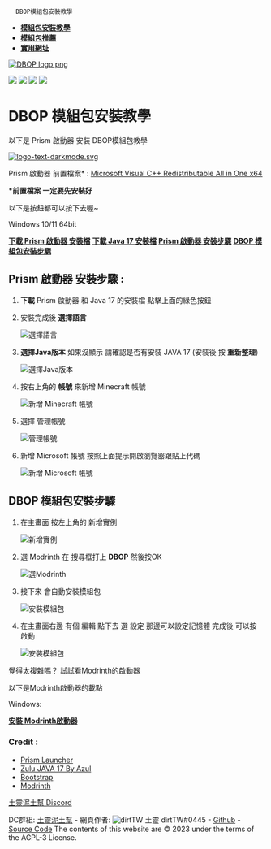       DBOP模組包安裝教學             

*   [**模組包安裝教學**](#)
*   [**模組包推薦**](./modpack-recommended/)
*   [**實用網址**](./useful-link/)

[![DBOP logo.png](https://github.com/yichifauzi/DBOP/blob/main/DBOP%20banner.png?raw=true)](https://modrinth.com/modpack/dbop)

![](https://img.shields.io/modrinth/game-versions/olssWAmw?logo=modrinth&style=flat&color=1BDA6A) ![](https://img.shields.io/modrinth/v/olssWAmw?color=1BDA6A&logo=Modrinth) ![](https://img.shields.io/modrinth/dt/olssWAmw?color=1BDA6A&logo=Modrinth) ![](https://img.shields.io/discord/966225033968111647?color=5865F2&label=%E5%9C%9F%E9%9D%88%E6%B3%A5%E5%9C%9F%E5%B9%AB&logo=discord)

DBOP 模組包安裝教學
============

以下是 Prism 啟動器 安裝 DBOP模組包教學

[![logo-text-darkmode.svg](https://prismlauncher.org/img/logo-text-darkmode.svg)](https://prismlauncher.org/)

Prism 啟動器 前置檔案\* : [Microsoft Visual C++ Redistributable All in One x64](https://github.com/abbodi1406/vcredist/releases/download/v0.75.0/VisualCppRedist_AIO_x86_x64.exe)

**\*前置檔案 一定要先安裝好**

以下是按鈕都可以按下去喔~

Windows 10/11 64bit

[**下載 Prism 啟動器 安裝檔**](https://github.com/PrismLauncher/PrismLauncher/releases/download/8.0/PrismLauncher-Windows-MSVC-Setup-8.0.exe) [**下載 Java 17 安裝檔**](https://cdn.azul.com/zulu/bin/zulu17.44.15-ca-jdk17.0.8-win_x64.msi) [**Prism 啟動器 安裝步驟**](#pltutorial) [**DBOP 模組包安裝步驟**](#mpinstall)

Prism 啟動器 安裝步驟 :
----------------

1.  **下載** Prism 啟動器 和 Java 17 的安裝檔 點擊上面的綠色按鈕
    
2.  安裝完成後 **選擇語言**
    
    ![選擇語言](img/1.png)
3.  **選擇Java版本** 如果沒顯示 請確認是否有安裝 JAVA 17 (安裝後 按 **重新整理**)
    
    ![選擇Java版本](img/2.png)
4.  按右上角的 **帳號** 來新增 Minecraft 帳號
    
    ![新增 Minecraft 帳號](img/3.png)
5.  選擇 管理帳號
    
    ![管理帳號](img/4.png)
6.  新增 Microsoft 帳號 按照上面提示開啟瀏覽器跟貼上代碼
    
    ![新增 Microsoft 帳號](img/5.png)

DBOP 模組包安裝步驟
------------

1.  在主畫面 按左上角的 新增實例
    
    ![新增實例](img/6.png)
2.  選 Modrinth 在 搜尋框打上 **DBOP** 然後按OK
    
    ![選Modrinth](img/7.png)
3.  接下來 會自動安裝模組包
    
    ![安裝模組包](img/8.png)
4.  在主畫面右邊 有個 編輯 點下去 選 設定 那邊可以設定記憶體 完成後 可以按 啟動
    
    ![安裝模組包](img/9.png)

  

覺得太複雜嗎？ 試試看Modrinth的啟動器

[](https://modrinth.com/app)

以下是Modrinth啟動器的載點

Windows:

[**安裝 Modrinth啟動器**](https://launcher-files.modrinth.com/versions/0.5.2/windows/Modrinth%20App_0.5.2_x64_en-US.msi)

### Credit :

*   [Prism Launcher](https://prismlauncher.org/)
*   [Zulu JAVA 17 By Azul](https://www.azul.com/)
*   [Bootstrap](https://getbootstrap.com/)
*   [Modrinth](https://modrinth.com/app)

[土靈泥土幫 Discord](https://discord.gg/eS6ZgXcfAV)  

DC群組: [土靈泥土幫](https://discord.gg/eS6ZgXcfAV) - 網頁作者: ![dirtTW](../img/logo.png) 土靈 dirtTW#0445 - [Github](https://github.com/yichifauzi) - [Source Code](https://github.com/yichifauzi/modpackinstalltutorial) The contents of this website are © 2023 under the terms of the AGPL-3 License.